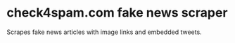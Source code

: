 # check4spam.com fake news scraper
Scrapes fake news articles with image links and embedded tweets.
